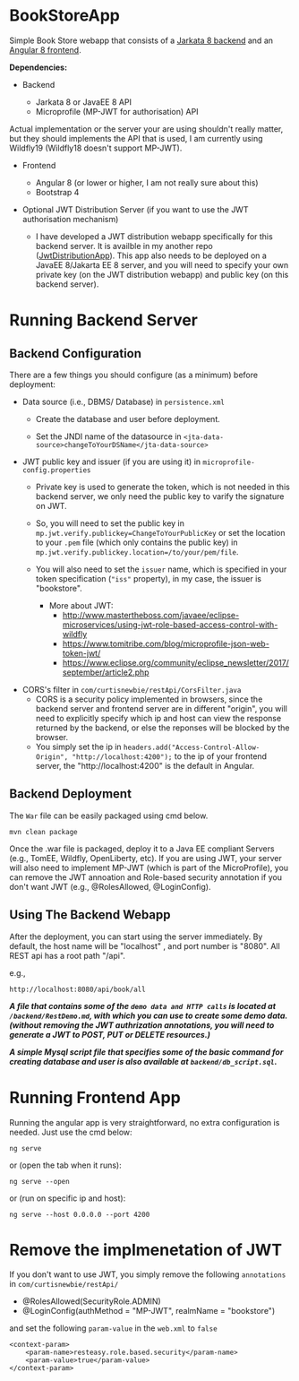 # BookStoreApp

Simple Book Store webapp that consists of a <a href="https://github.com/CurtisNewbie/BookStoreApp/tree/master/backend">Jarkata 8 backend</a> and an <a href="https://github.com/CurtisNewbie/BookStoreApp/tree/master/frontend/frontend">Angular 8 frontend</a>.

**Dependencies:**

- Backend

  - Jarkata 8 or JavaEE 8 API
  - Microprofile (MP-JWT for authorisation) API

Actual implementation or the server your are using shouldn't really matter, but they should implements the API that is used, I am currently using Wildfly19 (Wildfly18 doesn't support MP-JWT).

- Frontend

  - Angular 8 (or lower or higher, I am not really sure about this)
  - Bootstrap 4
  
- Optional JWT Distribution Server (if you want to use the JWT authorisation mechanism)

	- I have developed a JWT distribution webapp specifically for this backend server. It is availble in my another repo (<a href="https://github.com/CurtisNewbie/JwtDistributionApp">JwtDistributionApp</a>). This app also needs to be deployed on a JavaEE 8/Jakarta EE 8 server, and you will need to specify your own private key (on the JWT distribution webapp) and public key (on this backend server).

# Running Backend Server

## Backend Configuration

There are a few things you should configure (as a minimum) before deployment:

- Data source (i.e., DBMS/ Database) in `persistence.xml`

  - Create the database and user before deployment.

  - Set the JNDI name of the datasource in `<jta-data-source>changeToYourDSName</jta-data-source>`

- JWT public key and issuer (if you are using it) in `microprofile-config.properties`

  - Private key is used to generate the token, which is not needed in this backend server, we only need the public key to varify the signature on JWT.
  - So, you will need to set the public key in `mp.jwt.verify.publickey=ChangeToYourPublicKey` or set the location to your `.pem` file (which only contains the public key) in `mp.jwt.verify.publickey.location=/to/your/pem/file`.
  - You will also need to set the `issuer` name, which is specified in your token specification (`"iss"` property), in my case, the issuer is "bookstore".

    - More about JWT:
      - http://www.mastertheboss.com/javaee/eclipse-microservices/using-jwt-role-based-access-control-with-wildfly
      - https://www.tomitribe.com/blog/microprofile-json-web-token-jwt/
      - https://www.eclipse.org/community/eclipse_newsletter/2017/september/article2.php

* CORS's filter in `com/curtisnewbie/restApi/CorsFilter.java`
  - CORS is a security policy implemented in browsers, since the backend server and frontend server are in different "origin", you will need to explicitly specify which ip and host can view the response returned by the backend, or else the reponses will be blocked by the browser.
  - You simply set the ip in `headers.add("Access-Control-Allow-Origin", "http://localhost:4200");` to the ip of your frontend server, the "http://localhost:4200" is the default in Angular.

## Backend Deployment

The `War` file can be easily packaged using cmd below.

    mvn clean package

Once the .war file is packaged, deploy it to a Java EE compliant Servers (e.g., TomEE, Wildfly, OpenLiberty, etc). If you are using JWT, your server will also need to implement MP-JWT (which is part of the MicroProfile), you can remove the JWT annoation and Role-based security annotation if you don't want JWT (e.g., @RolesAllowed, @LoginConfig).

## Using The Backend Webapp

After the deployment, you can start using the server immediately. By default, the host name will be "localhost" , and port number is "8080". All REST api has a root path "/api".

e.g.,

    http://localhost:8080/api/book/all

**_A file that contains some of the `demo data and HTTP calls` is located at `/backend/RestDemo.md`, with which you can use to create some demo data.(without removing the JWT authrization annotations, you will need to generate a JWT to POST, PUT or DELETE resources.)_**

**_A simple Mysql script file that specifies some of the basic command for creating database and user is also available at `backend/db_script.sql`._**

# Running Frontend App

Running the angular app is very straightforward, no extra configuration is needed. Just use the cmd below:

    ng serve

or (open the tab when it runs):

    ng serve --open

or (run on specific ip and host):

    ng serve --host 0.0.0.0 --port 4200

# Remove the implmenetation of JWT

If you don't want to use JWT, you simply remove the following `annotations` in `com/curtisnewbie/restApi/`

- @RolesAllowed(SecurityRole.ADMIN)
- @LoginConfig(authMethod = "MP-JWT", realmName = "bookstore")

and set the following `param-value` in the `web.xml` to `false`

    <context-param>
        <param-name>resteasy.role.based.security</param-name>
        <param-value>true</param-value>
    </context-param>
